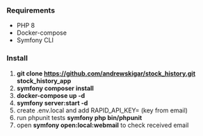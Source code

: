 ### Requirements
- PHP 8 
- Docker-compose
- Symfony CLI

### Install
1. **git clone https://github.com/andrewskigar/stock_history.git stock_history_app**
2. **symfony composer install**
3. **docker-compose up -d**
4. **symfony server:start -d**
5. create .env.local and add RAPID_API_KEY=  (key from email)
6. run phpunit tests **symfony php bin/phpunit**
7. open **symfony open:local:webmail** to check received email
